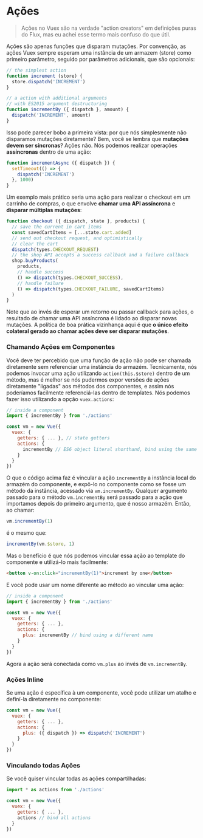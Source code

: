 # Ações

> Ações no Vuex são na verdade "action creators" em definições puras do Flux, mas eu achei esse termo mais confuso do que útil.

Ações são apenas funções que disparam mutações. Por convenção, as ações Vuex sempre esperam uma instância de um armazem (store) como primeiro parâmetro, seguido por parâmetros adicionais, que são opcionais:

``` js
// the simplest action
function increment (store) {
  store.dispatch('INCREMENT')
}

// a action with additional arguments
// with ES2015 argument destructuring
function incrementBy ({ dispatch }, amount) {
  dispatch('INCREMENT', amount)
}
```

Isso pode parecer bobo a primeira vista: por que nós simplesmente não disparamos mutações diretamente? Bem, você se lembra que **mutações devem ser síncronas**? Ações não. Nós podemos realizar operações **assíncronas** dentro de uma ação:

``` js
function incrementAsync ({ dispatch }) {
  setTimeout(() => {
    dispatch('INCREMENT')
  }, 1000)
}
```

Um exemplo mais prático seria uma ação para realizar o checkout em um carrinho de compras, o que envolve **chamar uma API assíncrona** e **disparar múltiplas mutações**:

``` js
function checkout ({ dispatch, state }, products) {
  // save the current in cart items
  const savedCartItems = [...state.cart.added]
  // send out checkout request, and optimistically
  // clear the cart
  dispatch(types.CHECKOUT_REQUEST)
  // the shop API accepts a success callback and a failure callback
  shop.buyProducts(
    products,
    // handle success
    () => dispatch(types.CHECKOUT_SUCCESS),
    // handle failure
    () => dispatch(types.CHECKOUT_FAILURE, savedCartItems)
  )
}
```

Note que ao invés de esperar um retorno ou passar callback para ações, o resultado de chamar uma API assíncrona é lidado ao disparar novas mutações. A política de boa prática vizinhança aqui é que **o único efeito colateral gerado ao chamar ações deve ser disparar mutações**.

### Chamando Ações em Componentes

Você deve ter percebido que uma função de ação não pode ser chamada diretamente sem referenciar uma instância do armazém. Tecnicamente, nós podemos invocar uma ação utilizando `action(this.$store)` dentro de um método, mas é melhor se nós pudermos expor versões de ações diretamente "ligadas" aos métodos dos componentes, e assim nós poderíamos facilmente referenciá-las dentro de templates. Nós podemos fazer isso utilizando a opção `vuex.actions`:

``` js
// inside a component
import { incrementBy } from './actions'

const vm = new Vue({
  vuex: {
    getters: { ... }, // state getters
    actions: {
      incrementBy // ES6 object literal shorthand, bind using the same name
    }
  }
})
```

O que o código acima faz é vincular a ação `incrementBy` a instância local do armazém do componente, e expô-lo no componente como se fosse um método da instância, acessado via `vm.incrementBy`. Qualquer argumento passado para o método `vm.incrementBy` será passado para a ação que importamos depois do primeiro argumento, que é nosso armazém. Então, ao chamar:

``` js
vm.incrementBy(1)
```

é o mesmo que:

``` js
incrementBy(vm.$store, 1)
```

Mas o benefício é que nós podemos vincular essa ação ao template do componente e utilizá-lo mais facilmente:

``` html
<button v-on:click="incrementBy(1)">increment by one</button>
```

E você pode usar um nome diferente ao método ao vincular uma ação:

``` js
// inside a component
import { incrementBy } from './actions'

const vm = new Vue({
  vuex: {
    getters: { ... },
    actions: {
      plus: incrementBy // bind using a different name
    }
  }
})
```

Agora a ação será conectada como `vm.plus` ao invés de `vm.incrementBy`.

### Ações Inline

Se uma ação é específica à um componente, você pode utilizar um atalho e definí-la diretamente no componente:

``` js
const vm = new Vue({
  vuex: {
    getters: { ... },
    actions: {
      plus: ({ dispatch }) => dispatch('INCREMENT')
    }
  }
})
```

### Vinculando todas Ações

Se você quiser vincular todas as ações compartilhadas:

``` js
import * as actions from './actions'

const vm = new Vue({
  vuex: {
    getters: { ... },
    actions // bind all actions
  }
})
```
